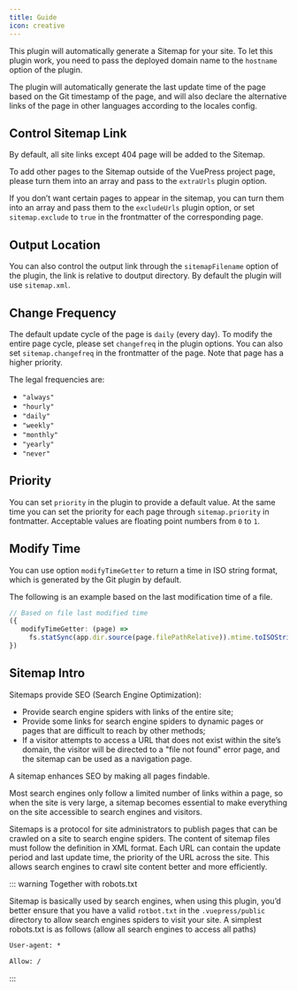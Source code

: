 ```yaml
---
title: Guide
icon: creative
---
```


This plugin will automatically generate a Sitemap for your site. To let this plugin work, you need to pass the deployed domain name to the `hostname` option of the plugin.

The plugin will automatically generate the last update time of the page based on the Git timestamp of the page, and will also declare the alternative links of the page in other languages according to the locales config.

## Control Sitemap Link

By default, all site links except 404 page will be added to the Sitemap.

To add other pages to the Sitemap outside of the VuePress project page, please turn them into an array and pass to the `extraUrls` plugin option.

If you don’t want certain pages to appear in the sitemap, you can turn them into an array and pass them to the `excludeUrls` plugin option, or set `sitemap.exclude` to `true` in the frontmatter of the corresponding page.

## Output Location

You can also control the output link through the `sitemapFilename` option of the plugin, the link is relative to doutput directory. By default the plugin will use `sitemap.xml`.

## Change Frequency

The default update cycle of the page is `daily` (every day). To modify the entire page cycle, please set `changefreq` in the plugin options. You can also set `sitemap.changefreq` in the frontmatter of the page. Note that page has a higher priority.

The legal frequencies are:

- `"always"`
- `"hourly"`
- `"daily"`
- `"weekly"`
- `"monthly"`
- `"yearly"`
- `"never"`

## Priority

You can set `priority` in the plugin to provide a default value. At the same time you can set the priority for each page through `sitemap.priority` in fontmatter. Acceptable values are floating point numbers from `0` to `1`.

## Modify Time

You can use option `modifyTimeGetter` to return a time in ISO string format, which is generated by the Git plugin by default.

The following is an example based on the last modification time of a file.

```ts
// Based on file last modified time
({
   modifyTimeGetter: (page) =>
     fs.statSync(app.dir.source(page.filePathRelative)).mtime.toISOString();
})
```

## Sitemap Intro

Sitemaps provide SEO (Search Engine Optimization):

- Provide search engine spiders with links of the entire site;
- Provide some links for search engine spiders to dynamic pages or pages that are difficult to reach by other methods;
- If a visitor attempts to access a URL that does not exist within the site’s domain, the visitor will be directed to a "file not found" error page, and the sitemap can be used as a navigation page.

A sitemap enhances SEO by making all pages findable.

Most search engines only follow a limited number of links within a page, so when the site is very large, a sitemap becomes essential to make everything on the site accessible to search engines and visitors.

Sitemaps is a protocol for site administrators to publish pages that can be crawled on a site to search engine spiders. The content of sitemap files must follow the definition in XML format. Each URL can contain the update period and last update time, the priority of the URL across the site. This allows search engines to crawl site content better and more efficiently.

::: warning Together with robots.txt

Sitemap is basically used by search engines, when using this plugin, you’d better ensure that you have a valid `rotbot.txt` in the `.vuepress/public` directory to allow search engines spiders to visit your site. A simplest robots.txt is as follows (allow all search engines to access all paths)

```txt
User-agent: *

Allow: /
```

:::
